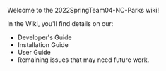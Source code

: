 Welcome to the 2022SpringTeam04-NC-Parks wiki!

In the Wiki, you'll find details on our:
* Developer's Guide
* Installation Guide
* User Guide
* Remaining issues that may need future work.